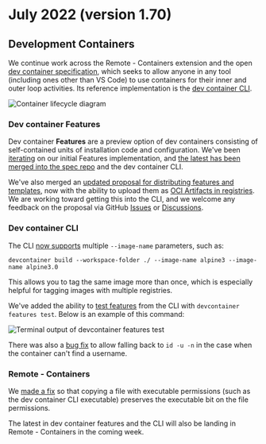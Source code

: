 # July 2022 (version 1.70)

## Development Containers

We continue work across the Remote - Containers extension and the open [dev container specification](https://containers.dev/), which seeks to allow anyone in any tool (including ones other than VS Code) to use containers for their inner and outer loop activities. Its reference implementation is the [dev container CLI](https://github.com/devcontainers/cli).

![Container lifecycle diagram](images/1_70/dev-container-stages.png)

### Dev container Features

Dev container **Features** are a preview option of dev containers consisting of self-contained units of installation code and configuration. We've been [iterating](https://github.com/devcontainers/cli/pull/73) on our initial Features implementation, and [the latest has been merged into the spec repo](https://github.com/devcontainers/spec/blob/main/proposals/devcontainer-features.md) and the dev container CLI.

We've also merged an [updated proposal for distributing features and templates](https://github.com/devcontainers/spec/blob/main/proposals/devcontainer-features-distribution.md), now with the ability to upload them as [OCI Artifacts in registries](https://github.com/devcontainers/spec/blob/main/proposals/devcontainer-features-distribution.md#oci-registry). We are working toward getting this into the CLI, and we welcome any feedback on the proposal via GitHub [Issues](https://github.com/devcontainers/spec/issues) or [Discussions](https://github.com/devcontainers/spec/discussions).

### Dev container CLI

The CLI [now supports](https://github.com/devcontainers/cli/pull/61) multiple `--image-name` parameters, such as:

```console
devcontainer build --workspace-folder ./ --image-name alpine3 --image-name alpine3.0
```

This allows you to tag the same image more than once, which is especially helpful for tagging images with multiple registries.

We've added the ability to [test features](https://github.com/devcontainers/cli/pull/81) from the CLI with `devcontainer features test`. Below is an example of this command:

![Terminal output of devcontainer features test](images/1_70/devcontainer-feature-test.png)

There was also a [bug fix](https://github.com/microsoft/vscode-remote-release/issues/6913) to allow falling back to `id -u -n` in the case when the container can't find a username.

### Remote - Containers

We [made a fix](https://github.com/devcontainers/cli/issues/83) so that copying a file with executable permissions (such as the dev container CLI executable) preserves the executable bit on the file permissions.

The latest in dev container features and the CLI will also be landing in Remote - Containers in the coming week.
